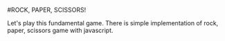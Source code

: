 #ROCK, PAPER, SCISSORS!

Let's play this fundamental game. There is simple implementation of rock, paper, scissors game with javascript.
